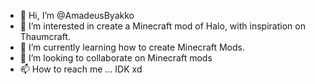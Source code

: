 - 👋 Hi, I’m @AmadeusByakko
- 👀 I’m interested in create a Minecraft mod of Halo, with inspiration on Thaumcraft.
- 🌱 I’m currently learning how to create Minecraft Mods.
- 💞️ I’m looking to collaborate on Minecraft mods
- 📫 How to reach me ... IDK xd

<!---
AmadeusByakko/AmadeusByakko is a ✨ special ✨ repository because its `README.md` (this file) appears on your GitHub profile.
You can click the Preview link to take a look at your changes.
--->
